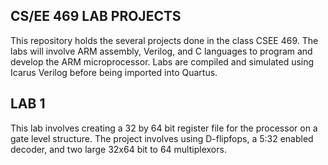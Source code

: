 ## CS/EE 469 LAB PROJECTS

This repository holds the several projects done in the class CSEE 469. The labs will involve ARM assembly, Verilog, and C languages to program and develop the ARM microprocessor. Labs are compiled and simulated using Icarus Verilog before being imported into Quartus.

## LAB 1

This lab involves creating a 32 by 64 bit register file for the processor on a gate level structure. The project involves using D-flipfops, a 5:32 enabled decoder, and two large 32x64 bit to 64 multiplexors.